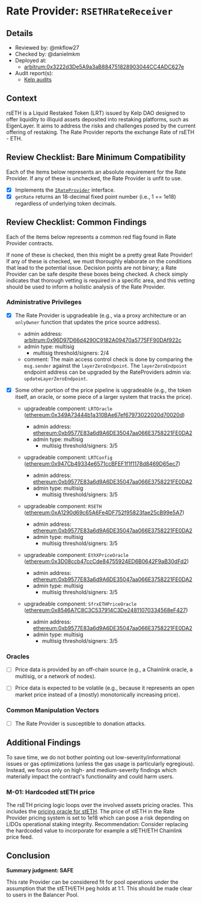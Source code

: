 # Rate Provider: `RSETHRateReceiver`

## Details
- Reviewed by: @mkflow27
- Checked by: @danielmkm
- Deployed at:
    - [arbitrum:0x3222d3De5A9a3aB884751828903044CC4ADC627e](https://arbiscan.io/address/0x3222d3de5a9a3ab884751828903044cc4adc627e#code)
- Audit report(s):
    - [Kelp audits](https://kelp.gitbook.io/kelp/audits)

## Context
rsETH is a Liquid Restaked Token (LRT) issued by Kelp DAO designed to offer liquidity to illiquid assets deposited into restaking platforms, such as EigenLayer. It aims to address the risks and challenges posed by the current offering of restaking. The Rate Provider reports the exchange Rate of rsETH - ETH. 

## Review Checklist: Bare Minimum Compatibility
Each of the items below represents an absolute requirement for the Rate Provider. If any of these is unchecked, the Rate Provider is unfit to use.

- [x] Implements the [`IRateProvider`](https://github.com/balancer/balancer-v2-monorepo/blob/bc3b3fee6e13e01d2efe610ed8118fdb74dfc1f2/pkg/interfaces/contracts/pool-utils/IRateProvider.sol) interface.
- [x] `getRate` returns an 18-decimal fixed point number (i.e., 1 == 1e18) regardless of underlying token decimals.

## Review Checklist: Common Findings
Each of the items below represents a common red flag found in Rate Provider contracts.

If none of these is checked, then this might be a pretty great Rate Provider! If any of these is checked, we must thoroughly elaborate on the conditions that lead to the potential issue. Decision points are not binary; a Rate Provider can be safe despite these boxes being checked. A check simply indicates that thorough vetting is required in a specific area, and this vetting should be used to inform a holistic analysis of the Rate Provider.

### Administrative Privileges
- [x] The Rate Provider is upgradeable (e.g., via a proxy architecture or an `onlyOwner` function that updates the price source address).
    - admin address: [arbitrum:0x96D97D66d4290C9182A09470a5775FF90DAf922c](https://arbiscan.io/address/0x96D97D66d4290C9182A09470a5775FF90DAf922c)
    - admin type: multisig
        - multisig threshold/signers: 2/4
    - comment: The main access control check is done by comparing the `msg.sender` against the `layerZeroEndpoint`. The `layerZeroEndpoint` endpoint address can be upgraded by the RateProviders admin via: `updateLayerZeroEndpoint`.

- [x] Some other portion of the price pipeline is upgradeable (e.g., the token itself, an oracle, or some piece of a larger system that tracks the price).
    - upgradeable component: `LRTOracle` ([ethereum:0x349A73444b1a310BAe67ef67973022020d70020d](https://etherscan.io/address/0x349A73444b1a310BAe67ef67973022020d70020d))
        - admin address: [ethereum:0xb9577E83a6d9A6DE35047aa066E3758221FE0DA2](https://etherscan.io/address/0xb9577E83a6d9A6DE35047aa066E3758221FE0DA2)
        - admin type: multisig
            - multisig threshold/signers: 3/5

    - upgradeable component: `LRTConfig` ([ethereum:0x947Cb49334e6571ccBFEF1f1f1178d8469D65ec7](https://etherscan.io/address/0x947Cb49334e6571ccBFEF1f1f1178d8469D65ec7#code))
        - admin address: [ethereum:0xb9577E83a6d9A6DE35047aa066E3758221FE0DA2](https://etherscan.io/address/0xb9577E83a6d9A6DE35047aa066E3758221FE0DA2)
        - admin type: multisig
            - multisig threshold/signers: 3/5
        
    - upgradeable component: `RSETH` ([ethereum:0xA1290d69c65A6Fe4DF752f95823fae25cB99e5A7](https://etherscan.io/address/0xa1290d69c65a6fe4df752f95823fae25cb99e5a7))
        - admin address: [ethereum:0xb9577E83a6d9A6DE35047aa066E3758221FE0DA2](https://etherscan.io/address/0xb9577E83a6d9A6DE35047aa066E3758221FE0DA2)
        - admin type: multisig
            - multisig threshold/signers: 3/5

    - upgradeable component: `EthXPriceOracle` ([ethereum:0x3D08ccb47ccCde84755924ED6B0642F9aB30dFd2](https://etherscan.io/address/0x3D08ccb47ccCde84755924ED6B0642F9aB30dFd2#readProxyContract))
        - admin address: [ethereum:0xb9577E83a6d9A6DE35047aa066E3758221FE0DA2](https://etherscan.io/address/0xb9577E83a6d9A6DE35047aa066E3758221FE0DA2)
        - admin type: multisig
            - multisig threshold/signers: 3/5

    - upgradeable component: `SfrxETHPriceOracle` ([ethereum:0x8546A7C8C3C537914C3De24811070334568eF427](https://etherscan.io/address/0x8546A7C8C3C537914C3De24811070334568eF427#readProxyContract))
        - admin address: [ethereum:0xb9577E83a6d9A6DE35047aa066E3758221FE0DA2](https://etherscan.io/address/0xb9577E83a6d9A6DE35047aa066E3758221FE0DA2)
        - admin type: multisig
            - multisig threshold/signers: 3/5



### Oracles
- [ ] Price data is provided by an off-chain source (e.g., a Chainlink oracle, a multisig, or a network of nodes).

- [ ] Price data is expected to be volatile (e.g., because it represents an open market price instead of a (mostly) monotonically increasing price).

### Common Manipulation Vectors
- [ ] The Rate Provider is susceptible to donation attacks.


## Additional Findings
To save time, we do not bother pointing out low-severity/informational issues or gas optimizations (unless the gas usage is particularly egregious). Instead, we focus only on high- and medium-severity findings which materially impact the contract's functionality and could harm users.

### M-01: Hardcoded stETH price 
The rsETH pricing logic loops over the involved assets pricing oracles. This includes the [pricing oracle for stETH](https://etherscan.io/address/0x4cB8d6DCd56d6b371210E70837753F2a835160c4#code). The price of stETH in the Rate Provider pricing system is set to 1e18 which can pose a risk depending on LIDOs operational staking integrity. 
Recommendation: Consider replacing the hardcoded value to incorporate for example a stETH/ETH Chainlink price feed. 

## Conclusion
**Summary judgment: SAFE**

This rate Provider can be considered fit for pool operations under the assumption that the stETH/ETH peg holds at 1:1. This should be made clear to users in the Balancer Pool.
